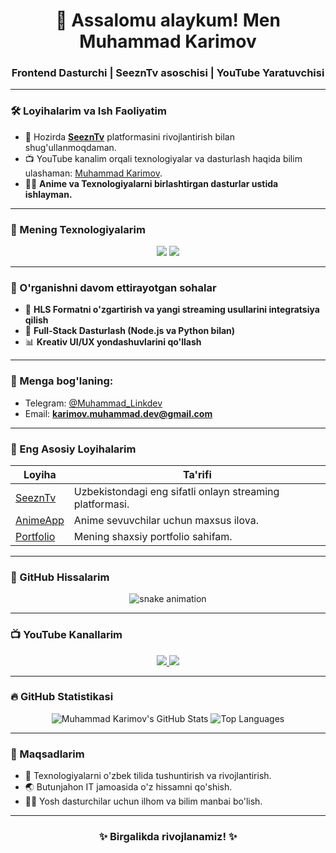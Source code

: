 <h1 align="center">👋 Assalomu alaykum! Men Muhammad Karimov</h1>
<h3 align="center">Frontend Dasturchi | SeeznTv asoschisi | YouTube Yaratuvchisi</h3>

---

### 🛠️ Loyihalarim va Ish Faoliyatim

- 🔭 Hozirda **[SeeznTv](https://github.com/Metasensei/SeeznTv)** platformasini rivojlantirish bilan shug'ullanmoqdaman.
- 📺 YouTube kanalim orqali texnologiyalar va dasturlash haqida bilim ulashaman: [Muhammad Karimov](https://www.youtube.com/@metaKarimov).
- 🧑‍💻 **Anime va Texnologiyalarni birlashtirgan dasturlar ustida ishlayman.**

---

### 🧰 Mening Texnologiyalarim

<div align="center">
    <img src="https://skillicons.dev/icons?i=html,css,js,ts,react,nextjs,redux,tailwind" />
    <img src="https://skillicons.dev/icons?i=git,github,docker,vscode,figma" />
</div>

---

### 🌱 O'rganishni davom ettirayotgan sohalar

- 📘 **HLS Formatni o'zgartirish va yangi streaming usullarini integratsiya qilish**
- 🚀 **Full-Stack Dasturlash (Node.js va Python bilan)**
- 📊 **Kreativ UI/UX yondashuvlarini qo'llash**

---

### 💬 Menga bog'laning:

- Telegram: [@Muhammad_Linkdev](https://t.me/Muhammad_Linkdev)
- Email: **karimov.muhammad.dev@gmail.com**

---

### 🚀 Eng Asosiy Loyihalarim

| Loyiha | Ta'rifi |
|--------|---------|
| [SeeznTv](https://github.com/Metasensei/SeeznTv) | Uzbekistondagi eng sifatli onlayn streaming platformasi. |
| [AnimeApp](https://github.com/Metasensei/AnimeApp) | Anime sevuvchilar uchun maxsus ilova. |
| [Portfolio](https://github.com/Metasensei/Portfolio) | Mening shaxsiy portfolio sahifam. |

---

### 🐍 GitHub Hissalarim

<div align="center">
  <img alt="snake animation" src="https://raw.githubusercontent.com/Metasensei/Metasensei/output/github-contribution-grid-snake.svg" />
</div>

---

### 📺 YouTube Kanallarim

<div align="center">
    <a href="https://www.youtube.com/@metaKarimov" target="_blank">
        <img src="https://img.shields.io/badge/Muhammad_Karimov-FF5733?style=flat&logo=youtube&logoColor=white" />
    </a>
    <a href="https://www.youtube.com/channel/UCQzjPZpeNKTo_b3uyQvmFdQ" target="_blank">
        <img src="https://img.shields.io/badge/TechMaster-2965F1?style=flat&logo=youtube&logoColor=white" />
    </a>
</div>

---

### 🔥 GitHub Statistikasi

<div align="center">
    <img src="https://github-readme-stats.vercel.app/api?username=Metasensei&show_icons=true&theme=radical" alt="Muhammad Karimov's GitHub Stats" />
    <img src="https://github-readme-stats.vercel.app/api/top-langs/?username=Metasensei&layout=compact&theme=radical" alt="Top Languages" />
</div>

---

### 🎯 Maqsadlarim

- 🚀 Texnologiyalarni o'zbek tilida tushuntirish va rivojlantirish.
- 🌏 Butunjahon IT jamoasida o'z hissamni qo'shish.
- 🧑‍🏫 Yosh dasturchilar uchun ilhom va bilim manbai bo'lish.

---

<h3 align="center">✨ Birgalikda rivojlanamiz! ✨</h3>
